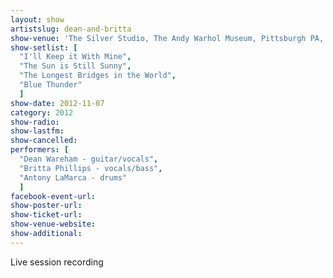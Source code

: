 ```yaml
---
layout: show
artistslug: dean-and-britta
show-venue: 'The Silver Studio, The Andy Warhol Museum, Pittsburgh PA, USA'
show-setlist: [
  "I'll Keep it With Mine",
  "The Sun is Still Sunny",
  "The Longest Bridges in the World",
  "Blue Thunder"
  ]
show-date: 2012-11-07
category: 2012
show-radio: 
show-lastfm: 
show-cancelled: 
performers: [
  "Dean Wareham - guitar/vocals",
  "Britta Phillips - vocals/bass",
  "Antony LaMarca - drums"
  ]
facebook-event-url: 
show-poster-url: 
show-ticket-url: 
show-venue-website: 
show-additional: 
---
```

Live session recording